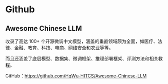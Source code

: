 # Github

## Awesome Chinese LLM

收录了高达 100+ 个开源微调中文模型，涵盖的垂直领域颇为全面，如医疗、法律、金融、教育、科技、电商、网络安全和农业等等。

而且还涵盖了底层模型、数据集、微调框架、推理部署框架、评测方法和相关教程。

GitHub：https://github.com/HqWu-HITCS/Awesome-Chinese-LLM



